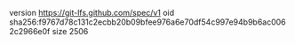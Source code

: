 version https://git-lfs.github.com/spec/v1
oid sha256:f9767d78c131c2ecbb20b09bfee976a6e70df54c997e94b9b6ac0062c2966e0f
size 2506
